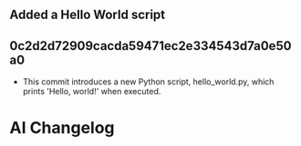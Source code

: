 ## Added a Hello World script
0c2d2d72909cacda59471ec2e334543d7a0e50a0
----------------
- This commit introduces a new Python script, hello_world.py, which prints 'Hello, world!' when executed.
# AI Changelog
